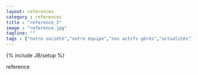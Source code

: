 ```yaml
---
layout: references
category : references
title : "reference_3"
image : "reference.jpg"
tagline: ""
tags : ["notre société","notre équipe","nos actifs gérés","actualités"]
---
```

{% include JB/setup %}

reference
